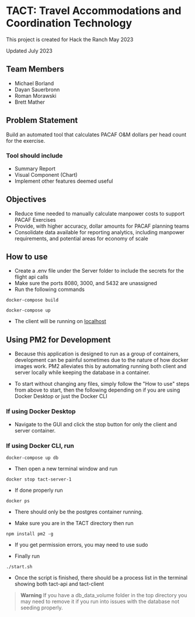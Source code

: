 # TACT: Travel Accommodations and Coordination Technology

This project is created for Hack the Ranch May 2023 

Updated July 2023

## Team Members

- Michael Borland
- Dayan Sauerbronn
- Roman Morawski
- Brett Mather

## Problem Statement

Build an automated tool that calculates PACAF O&M dollars per head count for the exercise. 

### Tool should include

- Summary Report
- Visual Component (Chart)
- Implement other features deemed useful

## Objectives

- Reduce time needed to manually calculate manpower costs to support PACAF Exercises
- Provide, with higher accuracy, dollar amounts for PACAF planning teams
- Consolidate data available for reporting analytics, including manpower requirements, and potential areas for economy of scale

## How to use

- Create a .env file under the Server folder to include the secrets for the flight api calls
- Make sure the ports 8080, 3000, and 5432 are unassigned
- Run the following commands

```
docker-compose build
```

```
docker-compose up
```

- The client will be running on [localhost](http://localhost:3000 "Local port 3000")

## Using PM2 for Development

- Because this application is designed to run as a group of containers, development can be painful sometimes due to the nature of how docker images work. PM2 alleviates this by automating running both client and server locally while keeping the database in a container. 

- To start without changing any files, simply follow the "How to use" steps from above to start, then the following depending on if you are using Docker Desktop or just the Docker CLI

### If using Docker Desktop
- Navigate to the GUI and click the stop button for only the client and server container. 

### If using Docker CLI, run 
```
docker-compose up db
```

- Then open a new terminal window and run

```
docker stop tact-server-1
```

- If done properly run 
```
docker ps 
```
- There should only be the postgres container running.

- Make sure you are in the TACT directory then run 

```
npm install pm2 -g
```

- If you get permission errors, you may need to use sudo

- Finally run 

```
./start.sh
```
- Once the script is finished, there should be a process list in the terminal showing both tact-api and tact-client

>**Warning**
>If you have a db_data_volume folder in the top directory you may need to remove it if you run into issues with the database not seeding properly.

